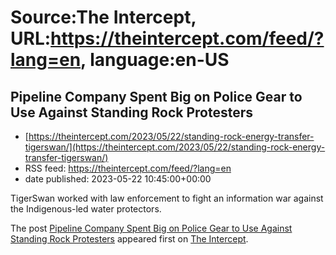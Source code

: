 # Source:The Intercept, URL:https://theintercept.com/feed/?lang=en, language:en-US

## Pipeline Company Spent Big on Police Gear to Use Against Standing Rock Protesters
 - [https://theintercept.com/2023/05/22/standing-rock-energy-transfer-tigerswan/](https://theintercept.com/2023/05/22/standing-rock-energy-transfer-tigerswan/)
 - RSS feed: https://theintercept.com/feed/?lang=en
 - date published: 2023-05-22 10:45:00+00:00

<p>TigerSwan worked with law enforcement to fight an information war against the Indigenous-led water protectors.</p>
<p>The post <a href="https://theintercept.com/2023/05/22/standing-rock-energy-transfer-tigerswan/" rel="nofollow">Pipeline Company Spent Big on Police Gear to Use Against Standing Rock Protesters</a> appeared first on <a href="https://theintercept.com" rel="nofollow">The Intercept</a>.</p>

